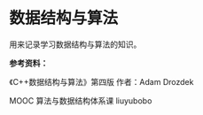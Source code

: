 # 数据结构与算法

用来记录学习数据结构与算法的知识。



**参考资料：**

《C++数据结构与算法》第四版 作者：Adam Drozdek

MOOC  算法与数据结构体系课  liuyubobo

